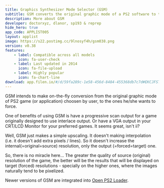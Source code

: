 ```yaml
---
title: Graphics Synthesizer Mode Selector (GSM)
subtitle: GSM converts the original graphic mode of a PS2 software to the ones the user forces on-the-fly
description: More about GSM
developer: doctorxyz, dlanor, sp193 & reprep
hide_hero: true
app_code: APPLIST005
layout: applist
image: https://s22.postimg.cc/9lnosyf4h/gsm038.png
version: v0.38
features:
    - label: Compatible across all models
      icon: fa-user-check
    - label: Last updated in 2014
      icon: fa-file-upload
    - label: Highly popular
      icon: fa-chart-line
download: app.filen.io/#/d/59fa289c-1e58-456d-8484-455368db7c7d#EKCJFSTxwhuNZXnCqa1AN97kiashcDhW
---
```


GSM intends to make on-the-fly conversion from the original graphic mode of PS2 game (or application) choosen by user, to the ones he/she wants to force.

One of benefits of using GSM is have a progressive scan output for a game originally designed to use interlace output. Or have a VGA output in your CRT/LCD Monitor for your preferred games. It seems great, isn't ii?

Well, GSM just makes a simple upscaling. It doesn't making interpolation (i.e. it doesn't add extra pixels / lines). So it doesn't increase the internal(=original=source) resolution, only the output (=forced=target) one.

So, there is no miracle here... The greater the quality of source (original) resolution of the game, the better will be the results that will be displayed on target (forced) resolutions - specially on the higher ones, where the images naturally tend to be pixelized.

Newer versions of GSM are integrated into [Open PS2 Loader](https://github.com/ps2homebrew/Open-PS2-Loader).
